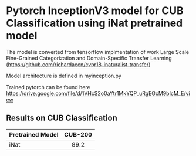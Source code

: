 # Pytorch InceptionV3 model for CUB Classification using iNat pretrained model


The model is converted from tensorflow implmentation of work
Large Scale Fine-Grained Categorization and Domain-Specific Transfer Learning (https://github.com/richardaecn/cvpr18-inaturalist-transfer)


Model architecture is defined in myinception.py

Trained pytorch can be found here https://drive.google.com/file/d/1VHcS2o0aYtr1MkYQP_uRgEGcM9bIcM_E/view


## Results on CUB Classification
|    Pretrained Model            | CUB-200  |
| -------------            |:-------------:| 
| iNat           |   89.2  |



